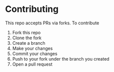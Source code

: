 # Contributing

This repo accepts PRs via forks. To contribute

1. Fork this repo
2. Clone the fork
3. Create a branch
4. Make your changes
5. Commit your changes
6. Push to your fork under the branch you created
7. Open a pull request